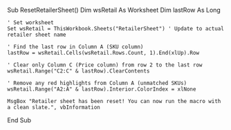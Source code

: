 Sub ResetRetailerSheet()
    Dim wsRetail As Worksheet
    Dim lastRow As Long
    
    ' Set worksheet
    Set wsRetail = ThisWorkbook.Sheets("RetailerSheet") ' Update to actual retailer sheet name

    ' Find the last row in Column A (SKU column)
    lastRow = wsRetail.Cells(wsRetail.Rows.Count, 1).End(xlUp).Row

    ' Clear only Column C (Price column) from row 2 to the last row
    wsRetail.Range("C2:C" & lastRow).ClearContents

    ' Remove any red highlights from Column A (unmatched SKUs)
    wsRetail.Range("A2:A" & lastRow).Interior.ColorIndex = xlNone

    MsgBox "Retailer sheet has been reset! You can now run the macro with a clean slate.", vbInformation
End Sub

